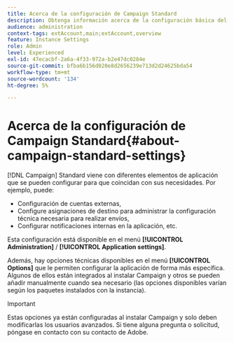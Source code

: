 ```yaml
---
title: Acerca de la configuración de Campaign Standard
description: Obtenga información acerca de la configuración básica del Campaign Standard
audience: administration
context-tags: extAccount,main;extAccount,overview
feature: Instance Settings
role: Admin
level: Experienced
exl-id: 47ecacbf-2a6a-4f33-972a-b2e47dc0284e
source-git-commit: bfba6b156d020e8d2656239e713d2d24625bda54
workflow-type: tm+mt
source-wordcount: '134'
ht-degree: 5%

---
```


# Acerca de la configuración de Campaign Standard{#about-campaign-standard-settings}

[!DNL Campaign] Standard viene con diferentes elementos de aplicación que se pueden configurar para que coincidan con sus necesidades. Por ejemplo, puede:

* Configuración de cuentas externas,
* Configure asignaciones de destino para administrar la configuración técnica necesaria para realizar envíos,
* Configurar notificaciones internas en la aplicación, etc.

Esta configuración está disponible en el menú **[!UICONTROL Administration]** / **[!UICONTROL Application settings]**.

Además, hay opciones técnicas disponibles en el menú **[!UICONTROL Options]** que le permiten configurar la aplicación de forma más específica. Algunos de ellos están integrados al instalar Campaign y otros se pueden añadir manualmente cuando sea necesario (las opciones disponibles varían según los paquetes instalados con la instancia).

>[!IMPORTANT]
>
>Estas opciones ya están configuradas al instalar Campaign y solo deben modificarlas los usuarios avanzados. Si tiene alguna pregunta o solicitud, póngase en contacto con su contacto de Adobe.
